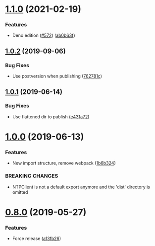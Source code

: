 # [1.1.0](https://github.com/ffflorian/ntpclient/compare/v1.0.2...v1.1.0) (2021-02-19)


### Features

* Deno edition ([#572](https://github.com/ffflorian/ntpclient/issues/572)) ([ab0b63f](https://github.com/ffflorian/ntpclient/commit/ab0b63fb51d1b986846ea92d99ad8053e1ec5bee))

## [1.0.2](https://github.com/ffflorian/ntpclient/compare/v1.0.1...v1.0.2) (2019-09-06)

### Bug Fixes

- Use postversion when publishing ([762781c](https://github.com/ffflorian/ntpclient/commit/762781c))

## [1.0.1](https://github.com/ffflorian/ntpclient/compare/v1.0.0...v1.0.1) (2019-06-14)

### Bug Fixes

- Use flattened dir to publish ([e431a72](https://github.com/ffflorian/ntpclient/commit/e431a72))

# [1.0.0](https://github.com/ffflorian/ntpclient/compare/v0.8.0...v1.0.0) (2019-06-13)

### Features

- New import structure, remove webpack ([1b6b324](https://github.com/ffflorian/ntpclient/commit/1b6b324))

### BREAKING CHANGES

- NTPClient is not a default export anymore and the 'dist' directory is omitted

# [0.8.0](https://github.com/ffflorian/ntpclient/compare/v0.7.3...v0.8.0) (2019-05-27)

### Features

- Force release ([a13fb26](https://github.com/ffflorian/ntpclient/commit/a13fb26))
